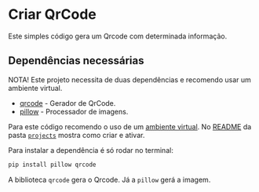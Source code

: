 # Criar QrCode

Este simples código gera um Qrcode com determinada informação.

## Dependências necessárias

NOTA! Este projeto necessita de duas dependências e recomendo usar um ambiente virtual.

- [qrcode](https://pypi.org/project/qrcode/) - Gerador de QrCode.
- [pillow](https://pypi.org/project/Pillow/) - Processador de imagens.

Para este código recomendo o uso de um [ambiente virtual](../#ambiente-virtual). No [README](../#ambiente-virtual) da pasta [`projects`](../) mostra como criar e ativar.

Para instalar a dependência é só rodar no terminal:

```bash
pip install pillow qrcode
```

A biblioteca `qrcode` gera o Qrcode.
Já a `pillow` gerá a imagem.
